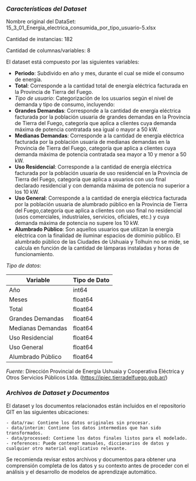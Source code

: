 ### *Características del Dataset* 

Nombre original del DataSet: 15_3_01_Energia_electrica_consumida_por_tipo_usuario-5.xlsx

Cantidad de instancias: 182

Cantidad de columnas/variables: 8

El dataset está compuesto por las siguientes variables: 

- **Periodo**: Subdivido en año y mes, durante el cual se mide el consumo de energía. 
- **Total**: Corresponde a la cantidad total de energía eléctrica facturada en la Provincia de Tierra del Fuego. 
- *Tipo de usuario*: Categorización de los usuarios según el nivel de demanda 
y tipo de consumo, incluyendo: 
- **Grandes Demandas**: Corresponde a la cantidad de energía eléctrica facturada por la población usuaria de grandes demandas en la Provincia de Tierra del Fuego, categoría que aplica a clientes cuya demanda máxima de potencia contratada sea igual o mayor a  50 kW.
- **Medianas Demandas**: Corresponde a la cantidad de energía eléctrica facturada por la población usuaria de medianas demandas en la Provincia de Tierra del Fuego, categoría que aplica a clientes cuya demanda máxima de potencia contratada sea mayor a 10 y menor a 50 kW.
- **Uso Residencial**: Corresponde a la cantidad de energía eléctrica facturada por la población usuaria de uso residencial en la Provincia de Tierra del Fuego, categoría que aplica a usuarios con uso final declarado residencial y con demanda máxima de potencia no superior a los 10 kW.
- **Uso General**: Corresponde a la cantidad de energía eléctrica facturada por la población usuaria de alumbrado público en la Provincia de Tierra del Fuego,categoría que aplica a clientes con uso final no residencial (usos comerciales, industriales, servicios, oficiales, etc.) y cuya demanda máxima de potencia no supere los 10 kW.
- **Alumbrado Público**: Son aquellos usuarios que utilizan la energía eléctrica con la finalidad de iluminar espacios de dominio público. El alumbrado público de las Ciudades de Ushuaia y Tolhuin no se mide, se calcula en función de la cantidad de lámparas instaladas y horas de funcionamiento.

*Tipo de datos*:

| Variable | Tipo de Dato | 
|----------|----------|
| Año    | int64   | 
| Meses    | float64   | 
| Total    | float64   | 
| Grandes Demandas    | float64   | 
| Medianas Demandas    | float64   | 
| Uso Residencial    | float64   | 
| Uso General    | float64   | 
| Alumbrado Público    | float64   | 


*Fuente:* Dirección Provincial de Energía Ushuaia y Cooperativa Eléctrica y Otros Servicios Públicos Ltda.
(https://ipiec.tierradelfuego.gob.ar/)



### *Archivos de Dataset y Documentos*

El dataset y los documentos relacionados están incluidos en el repositorio GIT en las siguientes ubicaciones:

~~~
- data/raw: Contiene los datos originales sin procesar.
- data/interim: Contiene los datos intermedios que han sido transformados.
- data/processed: Contiene los datos finales listos para el modelado.
- references: Puede contener manuales, diccionarios de datos y cualquier otro material explicativo relevante.
~~~

Se recomienda revisar estos archivos y documentos para obtener una comprensión completa de los datos y su contexto antes de proceder con el análisis y el desarrollo de modelos de aprendizaje automático.